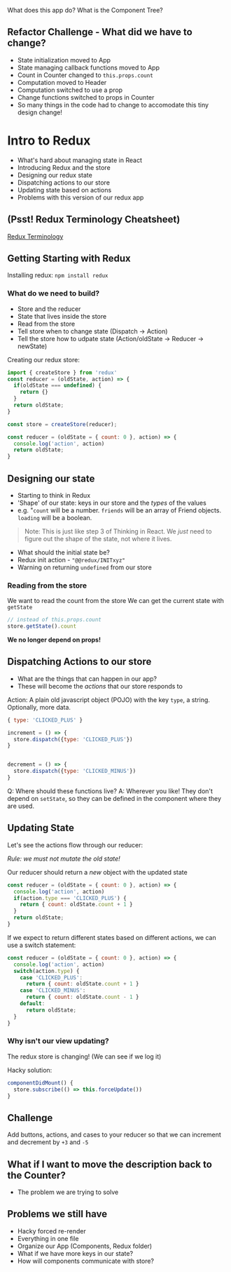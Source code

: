 What does this app do? What is the Component Tree?

## Refactor Challenge - What did we have to change?
- State initialization moved to App
- State managing callback functions moved to App
- Count in Counter changed to `this.props.count`
- Computation moved to Header
- Computation switched to use a prop
- Change functions switched to props in Counter
- So many things in the code had to change to accomodate this tiny design change!

# Intro to Redux

- What's hard about managing state in React
- Introducing Redux and the store
- Designing our redux state
- Dispatching actions to our store
- Updating state based on actions
- Problems with this version of our redux app


## (Psst! Redux Terminology Cheatsheet)
[Redux Terminology](https://gist.github.com/alexgriff/0e247dee73e9125177d9c04cec159cc6)


## Getting Starting with Redux

Installing redux: `npm install redux`


### What do we need to build?
- Store and the reducer
- State that lives inside the store
- Read from the store
- Tell store when to change state (Dispatch -> Action)
- Tell the store how to udpate state (Action/oldState -> Reducer -> newState)


Creating our redux store:

```js
import { createStore } from 'redux'
const reducer = (oldState, action) => {
  if(oldState === undefined) {
    return {}
  }
  return oldState;
}

const store = createStore(reducer);
```

```js
const reducer = (oldState = { count: 0 }, action) => {
  console.log('action', action)
  return oldState;
}
```

## Designing our state

- Starting to think in Redux
- 'Shape' of our state: keys in our store and the _types_ of the values
- e.g. "`count` will be a number. `friends` will be an array of Friend objects. `loading` will be a boolean.

> Note: This is just like step 3 of Thinking in React. We _just_ need to figure out the shape of the state, not where it lives.

- What should the initial state be?
- Redux init action - `"@@redux/INITxyz"`
- Warning on returning `undefined` from our store

### Reading from the store

We want to read the count from the store
We can get the current state with `getState`

```js
// instead of this.props.count
store.getState().count
```

**We no longer depend on props!**

## Dispatching Actions to our store

- What are the things that can happen in our app?
- These will become the _actions_ that our store responds to

Action: A plain old javascript object (POJO) with the key `type`, a string. Optionally, more data.

```js
{ type: 'CLICKED_PLUS' }
```

```js
increment = () => {
  store.dispatch({type: 'CLICKED_PLUS'})
}


decrement = () => {
  store.dispatch({type: 'CLICKED_MINUS'})
}
```

Q: Where should these functions live?
A: Wherever you like! They don't depend on `setState`, so they can be defined in the component where they are used.

## Updating State

Let's see the actions flow through our reducer:

*Rule: we must not mutate the old state!*

Our reducer should return a _new_ object with the updated state

```js
const reducer = (oldState = { count: 0 }, action) => {
  console.log('action', action)
  if(action.type === 'CLICKED_PLUS') {
    return { count: oldState.count + 1 }
  }
  return oldState;
}
```

If we expect to return different states based on different actions, we can use a switch statement:

```js
const reducer = (oldState = { count: 0 }, action) => {
  console.log('action', action)
  switch(action.type) {
    case 'CLICKED_PLUS':
      return { count: oldState.count + 1 }
    case 'CLICKED_MINUS':
      return { count: oldState.count - 1 }
    default:
      return oldState;
  }
}
```

### Why isn't our view updating?

The redux store is changing! (We can see if we log it)

Hacky solution:

```js
componentDidMount() {
  store.subscribe(() => this.forceUpdate())
}
```

## Challenge

Add buttons, actions, and cases to your reducer so that we can increment and decrement by `+3` and `-5`

## What if I want to move the description back to the Counter?
- The problem we are trying to solve

## Problems we still have




















































- Hacky forced re-render
- Everything in one file
- Organize our App (Components, Redux folder)
- What if we have more keys in our state?
- How will components communicate with store?
